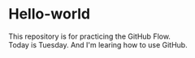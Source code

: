 # Hello-world
This repository is for practicing the GitHub Flow.\
Today is Tuesday. And I'm learing how to use GitHub.
